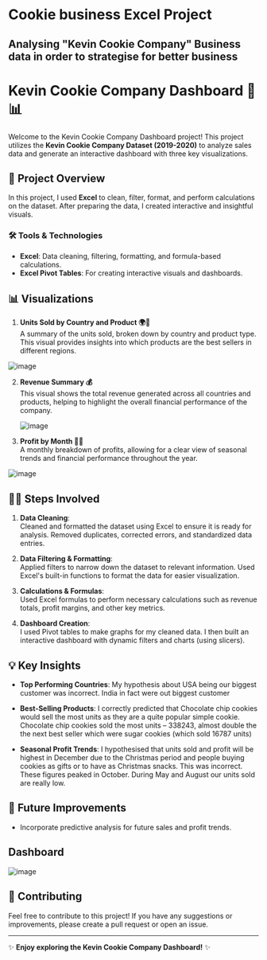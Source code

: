 # Cookie business Excel Project
## Analysing "Kevin Cookie Company" Business data in order to strategise for better business
# Kevin Cookie Company Dashboard 🥠📊

Welcome to the Kevin Cookie Company Dashboard project! This project utilizes the **Kevin Cookie Company Dataset (2019-2020)** to analyze sales data and generate an interactive dashboard with three key visualizations.

## 📝 Project Overview

In this project, I used **Excel** to clean, filter, format, and perform calculations on the dataset. After preparing the data, I created interactive and insightful visuals.

### 🛠️ Tools & Technologies

- **Excel**: Data cleaning, filtering, formatting, and formula-based calculations.
- **Excel Pivot Tables**: For creating interactive visuals and dashboards.

## 📊 Visualizations

1. **Units Sold by Country and Product 🌍🍪**  
   A summary of the units sold, broken down by country and product type. This visual provides insights into which products are the best sellers in different regions.

 ![image](https://github.com/user-attachments/assets/ec6fa8da-71ff-4cc1-8f50-b5f8adf75689)


2. **Revenue Summary 💰**  
   This visual shows the total revenue generated across all countries and products, helping to highlight the overall financial performance of the company.

   ![image](https://github.com/user-attachments/assets/aabc23b1-446a-453a-b12f-915c5c3cc3ac)


3. **Profit by Month 📅💸**  
   A monthly breakdown of profits, allowing for a clear view of seasonal trends and financial performance throughout the year.

  ![image](https://github.com/user-attachments/assets/2d10e62e-e29e-40b0-8f05-5ac49a46be36)


## 🧑‍💻 Steps Involved

1. **Data Cleaning**:  
   Cleaned and formatted the dataset using Excel to ensure it is ready for analysis. Removed duplicates, corrected errors, and standardized data entries.

2. **Data Filtering & Formatting**:  
   Applied filters to narrow down the dataset to relevant information. Used Excel's built-in functions to format the data for easier visualization.

3. **Calculations & Formulas**:  
   Used Excel formulas to perform necessary calculations such as revenue totals, profit margins, and other key metrics.

4. **Dashboard Creation**:  
   I used Pivot tables to make graphs for my cleaned data. I then built an interactive dashboard with dynamic filters and charts (using slicers).

## 💡 Key Insights

- **Top Performing Countries**: My hypothesis about USA being our biggest customer was incorrect. India in fact were out biggest customer

- **Best-Selling Products**: I correctly predicted that Chocolate chip cookies would sell the most units as they are a quite popular simple cookie. Chocolate chip cookies sold the most units – 338243, almost double the the next best seller which were sugar cookies (which sold 16787 units)


- **Seasonal Profit Trends**: I hypothesised that units sold and profit will be highest in December due to the Christmas period and people buying cookies as gifts or to have as Christmas snacks. This was incorrect. These figures peaked in October. During May and   August our units sold are really low.


## 🚀 Future Improvements
- Incorporate predictive analysis for future sales and profit trends.

## Dashboard
![image](https://github.com/user-attachments/assets/4710d9f7-eb66-4b9c-af00-63e5ad46cbfe)


## 🤝 Contributing

Feel free to contribute to this project! If you have any suggestions or improvements, please create a pull request or open an issue.


---

✨ **Enjoy exploring the Kevin Cookie Company Dashboard!** ✨
